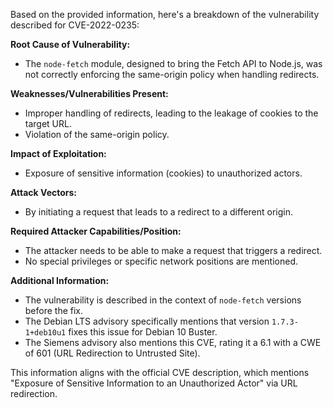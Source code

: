 Based on the provided information, here's a breakdown of the vulnerability described for CVE-2022-0235:

**Root Cause of Vulnerability:**

- The `node-fetch` module, designed to bring the Fetch API to Node.js, was not correctly enforcing the same-origin policy when handling redirects.

**Weaknesses/Vulnerabilities Present:**
- Improper handling of redirects, leading to the leakage of cookies to the target URL.
- Violation of the same-origin policy.

**Impact of Exploitation:**
- Exposure of sensitive information (cookies) to unauthorized actors.

**Attack Vectors:**
- By initiating a request that leads to a redirect to a different origin.

**Required Attacker Capabilities/Position:**
- The attacker needs to be able to make a request that triggers a redirect.
- No special privileges or specific network positions are mentioned.

**Additional Information:**

- The vulnerability is described in the context of `node-fetch` versions before the fix.
- The Debian LTS advisory specifically mentions that version `1.7.3-1+deb10u1` fixes this issue for Debian 10 Buster.
- The Siemens advisory also mentions this CVE, rating it a 6.1 with a CWE of 601 (URL Redirection to Untrusted Site).

This information aligns with the official CVE description, which mentions "Exposure of Sensitive Information to an Unauthorized Actor" via URL redirection.